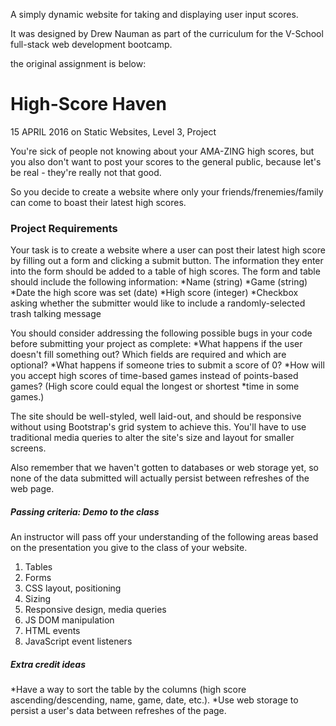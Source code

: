 A simply dynamic website for taking and displaying user input scores.

It was designed by Drew Nauman as part of the curriculum for the V-School full-stack web development bootcamp.


the original assignment is below:

# High-Score Haven
15 APRIL 2016 on Static Websites, Level 3, Project

You're sick of people not knowing about your AMA-ZING high scores, but you also don't want to post your scores to the general public, because let's be real - they're really not that good.

So you decide to create a website where only your friends/frenemies/family can come to boast their latest high scores.

### Project Requirements

Your task is to create a website where a user can post their latest high score by filling out a form and clicking a submit button. The information they enter into the form should be added to a table of high scores. The form and table should include the following information:
*Name (string)
*Game (string)
*Date the high score was set (date)
*High score (integer)
*Checkbox asking whether the submitter would like to include a randomly-selected trash talking message

You should consider addressing the following possible bugs in your code before submitting your project as complete:
*What happens if the user doesn't fill something out? Which fields are required and which are optional?
*What happens if someone tries to submit a score of 0?
*How will you accept high scores of time-based games instead of points-based games? (High score could equal the longest or shortest *time in some games.)

The site should be well-styled, well laid-out, and should be responsive without using Bootstrap's grid system to achieve this. You'll have to use traditional media queries to alter the site's size and layout for smaller screens.

Also remember that we haven't gotten to databases or web storage yet, so none of the data submitted will actually persist between refreshes of the web page.

##### Passing criteria: Demo to the class

An instructor will pass off your understanding of the following areas based on the presentation you give to the class of your website.
1. Tables
2. Forms
3. CSS layout, positioning
4. Sizing
5. Responsive design, media queries
6. JS DOM manipulation
7. HTML events
8. JavaScript event listeners

##### Extra credit ideas
*Have a way to sort the table by the columns (high score ascending/descending, name, game, date, etc.).
*Use web storage to persist a user's data between refreshes of the page.
